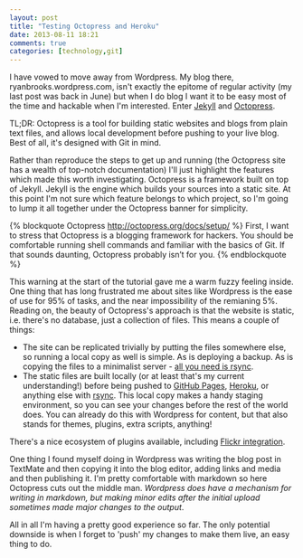 ```yaml
---
layout: post
title: "Testing Octopress and Heroku"
date: 2013-08-11 18:21
comments: true
categories: [technology,git]
---
```

I have vowed to move away from Wordpress. My blog there, ryanbrooks.wordpress.com, isn't exactly the epitome of regular activity (my last post was back in June) but when I do blog I want it to be easy most of the time and hackable when I'm interested. Enter [Jekyll](http://jekyllrb.com/) and [Octopress](http://octopress.org/). 

TL;DR: Octopress is a tool for building static websites and blogs from plain text files, and allows local development before pushing to your live blog. Best of all, it's designed with Git in mind.
<!--more-->
Rather than reproduce the steps to get up and running (the Octopress site has a wealth of top-notch documentation) I'll just highlight the features which made this worth investigating. Octopress is a framework built on top of Jekyll. Jekyll is the engine which builds your sources into a static site. At this point I'm not sure which feature belongs to which project, so I'm going to lump it all together under the Octopress banner for simplicity.

{% blockquote Octopress http://octopress.org/docs/setup/ %}
First, I want to stress that Octopress is a blogging framework for hackers. You should be comfortable running shell commands and familiar with the basics of Git. If that sounds daunting, Octopress probably isn’t for you.
{% endblockquote %}

This warning at the start of the tutorial gave me a warm fuzzy feeling inside. One thing that has long frustrated me about sites like Wordpress is the ease of use for 95% of tasks, and the near impossibility of the remianing 5%. Reading on, the beauty of Octopress's approach is that the website is static, i.e. there's no database, just a collection of files. This means a couple of things:

* The site can be replicated trivially by putting the files somewhere else, so running a local copy as well is simple. As is deploying a backup. As is copying the files to a minimalist server - [all you need is rsync](http://octopress.org/docs/deploying/rsync/).
* The static files are built locally (or at least that's my current understanding!) before being pushed to [GitHub Pages](http://octopress.org/docs/deploying/github), [Heroku](http://octopress.org/docs/deploying/heroku), or anything else with [rsync](http://octopress.org/docs/deploying/rsync/). This local copy makes a handy staging environment, so you can see your changes before the rest of the world does. You can already do this with Wordpress for content, but that also stands for themes, plugins, extra scripts, anything! 

There's a nice ecosystem of plugins available, including [Flickr integration](https://github.com/neilk/octopress-flickr).

One thing I found myself doing in Wordpress was writing the blog post in TextMate and then copying it into the blog editor, adding links and media and then publishing it. I'm pretty comfortable with markdown so here Octopress cuts out the middle man. *Wordpress does have a mechanism for writing in markdown, but making minor edits after the initial upload sometimes made major changes to the output*.

All in all I'm having a pretty good experience so far. The only potential downside is when I forget to 'push' my changes to make them live, an easy thing to do.